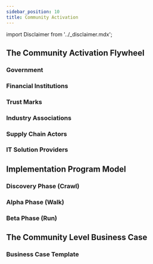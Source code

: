 ```yaml
---
sidebar_position: 10
title: Community Activation
---
```


import Disclaimer from '../\_disclaimer.mdx';

<Disclaimer />


## The Community Activation Flywheel


### Government


### Financial Institutions


### Trust Marks


### Industry Associations


### Supply Chain Actors


### IT Solution Providers


## Implementation Program Model

### Discovery Phase (Crawl)

### Alpha Phase (Walk)

### Beta Phase (Run)

## The Community Level Business Case

### Business Case Template

